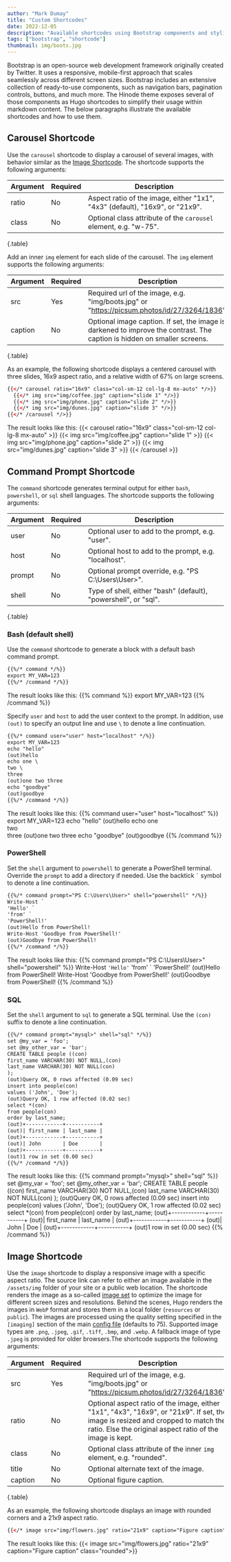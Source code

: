 ```yaml
---
author: "Mark Dumay"
title: "Custom Shortcodes"
date: 2022-12-05
description: "Available shortcodes using Bootstrap components and styling"
tags: ["bootstrap", "shortcode"]
thumbnail: img/boots.jpg
---
```


Bootstrap is an open-source web development framework originally created by Twitter. It uses a responsive, mobile-first approach that scales seamlessly across different screen sizes. Bootstrap includes an extensive collection of ready-to-use components, such as navigation bars, pagination controls, buttons, and much more. The Hinode theme exposes several of those components as Hugo shortcodes to simplify their usage within markdown content. The below paragraphs illustrate the available shortcodes and how to use them.

## Carousel Shortcode

Use the `carousel` shortcode to display a carousel of several images, with behavior similar as the [Image Shortcode](#image-shortcode). The shortcode supports the following arguments:

| Argument  | Required | Description |
|-----------|----------|-------------|
| ratio     | No  | Aspect ratio of the image, either "1x1", "4x3" (default), "16x9", or "21x9". |
| class     | No  | Optional class attribute of the `carousel` element, e.g. "w-75". |
{.table}

Add an inner `img` element for each slide of the carousel. The `img` element supports the following arguments:

| Argument  | Required | Description |
|-----------|----------|-------------|
| src       | Yes | Required url of the image, e.g. "img/boots.jpg" or "https://picsum.photos/id/27/3264/1836". |
| caption   | No  | Optional image caption. If set, the image is darkened to improve the contrast. The caption is hidden on smaller screens. |
{.table}

As an example, the following shortcode displays a centered carousel with three slides, 16x9 aspect ratio, and a relative width of 67% on large screens.

```html
{{</* carousel ratio="16x9" class="col-sm-12 col-lg-8 mx-auto" */>}}
  {{</* img src="img/coffee.jpg" caption="slide 1" */>}}
  {{</* img src="img/phone.jpg" caption="slide 2" */>}}
  {{</* img src="img/dunes.jpg" caption="slide 3" */>}}
{{</* /carousel */>}}
```

The result looks like this:
{{< carousel ratio="16x9" class="col-sm-12 col-lg-8 mx-auto" >}}
  {{< img src="img/coffee.jpg" caption="slide 1" >}}
  {{< img src="img/phone.jpg" caption="slide 2" >}}
  {{< img src="img/dunes.jpg" caption="slide 3" >}}
{{< /carousel >}}

## Command Prompt Shortcode

The `command` shortcode generates terminal output for either `bash`, `powershell`, or `sql` shell languages. The shortcode supports the following arguments:

| Argument  | Required | Description |
|-----------|----------|-------------|
| user      | No | Optional user to add to the prompt, e.g. "user". |
| host      | No | Optional host to add to the prompt, e.g. "localhost". |
| prompt    | No | Optional prompt override, e.g. "PS C:\Users\User>". |
| shell     | No | Type of shell, either "bash" (default), "powershell", or "sql". |
{.table}

### Bash (default shell)

Use the `command` shortcode to generate a block with a default bash command prompt.

```html
{{%/* command */%}}
export MY_VAR=123
{{%/* /command */%}}
```

The result looks like this:
{{% command %}}
export MY_VAR=123
{{% /command %}}

Specify `user` and `host` to add the user context to the prompt. In addition, use `(out)` to specify an output line and use `\` to denote a line continuation.

```html
{{%/* command user="user" host="localhost" */%}}
export MY_VAR=123
echo "hello"
(out)hello
echo one \
two \
three
(out)one two three
echo "goodbye"
(out)goodbye
{{%/* /command */%}}
```

The result looks like this:
{{% command user="user" host="localhost" %}}
export MY_VAR=123
echo "hello"
(out)hello
echo one \
two \
three
(out)one two three
echo "goodbye"
(out)goodbye
{{% /command %}}

### PowerShell

Set the `shell` argument to `powershell` to generate a PowerShell terminal. Override the `prompt` to add a directory if needed. Use the backtick `` ` `` symbol to denote a line continuation.

```html
{{%/* command prompt="PS C:\Users\User>" shell="powershell" */%}}
Write-Host `
'Hello' `
'from' `
'PowerShell!'
(out)Hello from PowerShell!
Write-Host 'Goodbye from PowerShell!'
(out)Goodbye from PowerShell!
{{%/* /command */%}}
```

The result looks like this:
{{% command prompt="PS C:\Users\User>" shell="powershell" %}}
Write-Host `
'Hello' `
'from' `
'PowerShell!'
(out)Hello from PowerShell!
Write-Host 'Goodbye from PowerShell!'
(out)Goodbye from PowerShell!
{{% /command %}}

### SQL

Set the `shell` argument to `sql` to generate a SQL terminal. Use the `(con)` suffix to denote a line continuation.

```html
{{%/* command prompt="mysql>" shell="sql" */%}}
set @my_var = 'foo';
set @my_other_var = 'bar';
CREATE TABLE people ((con)
first_name VARCHAR(30) NOT NULL,(con)
last_name VARCHAR(30) NOT NULL(con)
);
(out)Query OK, 0 rows affected (0.09 sec)
insert into people(con)
values ('John', 'Doe');
(out)Query OK, 1 row affected (0.02 sec)
select *(con)
from people(con)
order by last_name;
(out)+------------+-----------+
(out)| first_name | last_name |
(out)+------------+-----------+
(out)| John       | Doe       |
(out)+------------+-----------+
(out)1 row in set (0.00 sec)
{{%/* /command */%}}
```

The result looks like this:
{{% command prompt="mysql>" shell="sql" %}}
set @my_var = 'foo';
set @my_other_var = 'bar';
CREATE TABLE people ((con)
first_name VARCHAR(30) NOT NULL,(con)
last_name VARCHAR(30) NOT NULL(con)
);
(out)Query OK, 0 rows affected (0.09 sec)
insert into people(con)
values ('John', 'Doe');
(out)Query OK, 1 row affected (0.02 sec)
select *(con)
from people(con)
order by last_name;
(out)+------------+-----------+
(out)| first_name | last_name |
(out)+------------+-----------+
(out)| John       | Doe       |
(out)+------------+-----------+
(out)1 row in set (0.00 sec)
{{% /command %}}

## Image Shortcode

Use the `image` shortcode to display a responsive image with a specific aspect ratio. The source link can refer to either an image available in the `/assets/img` folder of your site or a public web location. The shortcode renders the image as a so-called [image set][mozilla_image] to optimize the image for different screen sizes and resolutions. Behind the scenes, Hugo renders the images in `WebP` format and stores them in a local folder (`resources` or `public`). The images are processed using the quality setting specified in the `[imaging]` section of the main [config file][hugo_imaging] (defaults to 75). Supported image types are `.png`, `.jpeg`, `.gif`, `.tiff`, `.bmp`, and `.webp`. A fallback image of type `.jpeg` is provided for older browsers.The shortcode supports the following arguments:

| Argument  | Required | Description |
|-----------|----------|-------------|
| src       | Yes | Required url of the image, e.g. "img/boots.jpg" or "https://picsum.photos/id/27/3264/1836". |
| ratio     | No  | Optional aspect ratio of the image, either "1x1", "4x3", "16x9", or "21x9". If set, the image is resized and cropped to match the ratio. Else the original aspect ratio of the image is kept. |
| class     | No  | Optional class attribute of the inner `img` element, e.g. "rounded". |
| title     | No  | Optional alternate text of the image. |
| caption   | No  | Optional figure caption. |
{.table}

As an example, the following shortcode displays an image with rounded corners and a 21x9 aspect ratio.

```html
{{</* image src="img/flowers.jpg" ratio="21x9" caption="Figure caption" class="rounded" */>}}
```

The result looks like this:
{{< image src="img/flowers.jpg" ratio="21x9" caption="Figure caption" class="rounded">}}

[mozilla_image]: https://developer.mozilla.org/en-US/docs/Learn/HTML/Multimedia_and_embedding/Responsive_images
[hugo_imaging]: https://gohugo.io/content-management/image-processing/#imaging-configuration
